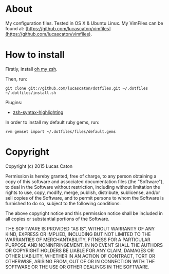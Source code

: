 # About

My configuration files. Tested in OS X & Ubuntu Linux.
My VimFiles can be found at: [https://github.com/lucascaton/vimfiles](https://github.com/lucascaton/vimfiles).

# How to install

Firstly, install [oh my zsh](https://github.com/robbyrussell/oh-my-zsh).

Then, run:

    git clone git://github.com/lucascaton/dotfiles.git ~/.dotfiles
    ~/.dotfiles/install.sh

Plugins:

* [zsh-syntax-highlighting](https://github.com/zsh-users/zsh-syntax-highlighting)

In order to install my default ruby gems, run:

    rvm gemset import ~/.dotfiles/files/default.gems

# Copyright

Copyright (c) 2015 Lucas Caton

Permission is hereby granted, free of charge, to any person obtaining a copy of this software and associated documentation files (the "Software"), to deal in the Software without restriction, including without limitation the rights to use, copy, modify, merge, publish, distribute, sublicense, and/or sell copies of the Software, and to permit persons to whom the Software is furnished to do so, subject to the following conditions:

The above copyright notice and this permission notice shall be included in all copies or substantial portions of the Software.

THE SOFTWARE IS PROVIDED "AS IS", WITHOUT WARRANTY OF ANY KIND, EXPRESS OR IMPLIED, INCLUDING BUT NOT LIMITED TO THE WARRANTIES OF MERCHANTABILITY, FITNESS FOR A PARTICULAR PURPOSE AND NONINFRINGEMENT. IN NO EVENT SHALL THE AUTHORS OR COPYRIGHT HOLDERS BE LIABLE FOR ANY CLAIM, DAMAGES OR OTHER LIABILITY, WHETHER IN AN ACTION OF CONTRACT, TORT OR OTHERWISE, ARISING FROM, OUT OF OR IN CONNECTION WITH THE SOFTWARE OR THE USE OR OTHER DEALINGS IN THE SOFTWARE.

